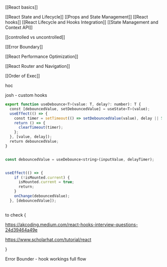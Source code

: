 

[[React basics]]


[[React State and Lifecycle]]
[[Props and State Management]]
[[React hooks]]
[[React Lifecycle and Hooks Integration]]
[[State Management and Context API]]

[[controlled vs uncontrolled]]

[[Error Boundary]]


[[React Performance Optimization]]


[[React Router and Navigation]]


[[Order of Exec]]



hoc

josh - custom hooks

```js
export function useDebounce<T>(value: T, delay?: number): T {  
  const [debouncedValue, setDebouncedValue] = useState<T>(value);  
  useEffect(() => {  
    const timer = setTimeout(() => setDebouncedValue(value), delay || 500);  
    return () => {  
      clearTimeout(timer);  
    };  
  }, [value, delay]);  
  return debouncedValue;  
}


const debouncedValue = useDebounce<string>(inputValue, delayTimer);


useEffect(() => {  
    if (!isMounted.current) {  
      isMounted.current = true;  
      return;  
    }  
    onChange(debouncedValue);  
  }, [debouncedValue]);
  
```



to check {

https://akcoding.medium.com/react-hooks-interview-questions-24d39464a49e

https://www.scholarhat.com/tutorial/react

}






Error Bounder - hook workings full flow
